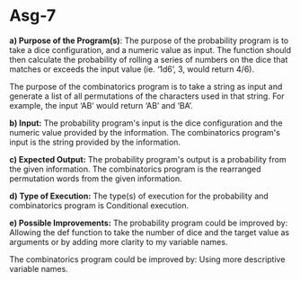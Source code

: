 # Asg-7

**a) Purpose of the Program(s)**: The purpose of the probability program is to take a dice configuration, and a numeric value as input. The function should then calculate the probability of rolling a series of numbers on the dice that matches or exceeds the input value (ie. ‘1d6’, 3, would return 4/6). 

The purpose of the combinatorics program is to take a string as input and generate a list of all permutations of the characters used in that string. For example, the input ‘AB’ would return ‘AB’ and ‘BA’. 

**b) Input:** The probability program's input is the dice configuration and the numeric value provided by the information. The combinatorics program's input is the string provided by the information.

**c) Expected Output:** The probability program's output is a probability from the given information. The combinatorics program is the rearranged permutation words from the given information. 

**d) Type of Execution:** The type(s) of execution for the probability and combinatorics program is Conditional execution.

**e) Possible Improvements:** The probability program could be improved by: Allowing the def function to take the number of dice and the target value as arguments or by adding more clarity to my variable names. 

The combinatorics program could be improved by: Using more descriptive variable names. 
